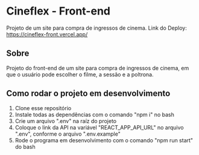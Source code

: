 # Cineflex - Front-end

Projeto de um site para compra de ingressos de cinema.
Link do Deploy: https://cineflex-front.vercel.app/

## Sobre

Projeto do front-end de um site para compra de ingressos de cinema, em que o usuário pode escolher o filme, a sessão e a poltrona.

## Como rodar o projeto em desenvolvimento

1. Clone esse repositório
2. Instale todas as dependências com o comando "npm i" no bash
3. Crie um arquivo ".env" na raíz do projeto
4. Coloque o link da API na variável "REACT_APP_API_URL" no arquivo ".env", conforme o arquivo ".env.example"
5. Rode o programa em desenvolvimento com o comando "npm run start" do bash